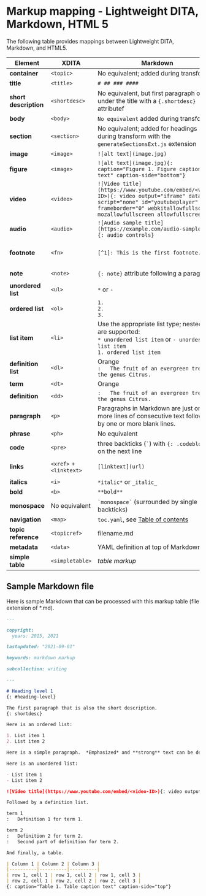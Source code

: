 # Markup mapping - Lightweight DITA, Markdown, HTML 5

The following table provides mappings between Lightweight DITA, Markdown, and HTML5.

|     Element     |   XDITA   | Markdown  |   HTML5      |
|-----------------|-----------|-----------|--------------|
| **container**    | `<topic>` | No equivalent; added during transform        | `<article>`   |
| **title**       | `<title>` | `# ## ### ####`          | `<h1>...<h6> `|
| **short description** |`<shortdesc>` | No equivalent, but first  paragraph of text under the title with a `{.shortdesc}` attributef|`<p class="shortdesc">`|
| **body**|`<body>`|`No equivalent` added during  transform |`<body>`|
| **section** | `<section>` | No equivalent; added for headings during transform with the `generateSectionsExt.js` extension | `<section id="section-headingID”>` |
| **image**  | `<image>`	|	`![alt text](image.jpg)` | `<img>` |
| **figure**  | `<image>`	|	`![alt text](image.jpg){: caption="Figure 1. Figure caption text" caption-side="bottom"}` | `<fig><img><figcaption>` |
| **video** | `<video>` | `![Video title](https://www.youtube.com/embed/<video-ID>){: video output="iframe" data-script="none" id="youtubeplayer" frameborder="0" webkitallowfullscreen mozallowfullscreen allowfullscreen}` | `<video>` |	
| **audio** | `<audio>` | `![Audio sample title](https://example.com/audio-sample.wav){: audio controls}` | `<audio>` |	
| **footnote**  | `<fn>`	|	`[^1]: This is the first footnote.`  |	`<span data-class=“fn”>	<hr id="footnotesSeparator"><ol id="footnotesList"><li id="footnote-ID”>` |
| **note** | `<note>` 	|	`{: note}` attribute following a paragraph	|	`<p class="note">This is a note paragraph.</p>`|
| **unordered list** | `<ul>` | `*` or `-`| `<ul><li></li></ul>` |
| **ordered list** | `<ol>` | `1.`  <br>  `2.`  <br> `3.` | `<ol><li></li></ol>`|
| **list item** | `<li>` | Use the appropriate list type; nested lists are supported:  <br> `* unordered list item` or `- unordered list item`  <br> `1. ordered list item` | `<li>` |
| **definition list** | `<dl>` | Orange  <br> `:   The fruit of an evergreen tree of the genus Citrus.` | `<dl>` |
| **term** | `<dt>` | Orange | `<dt>` |
| **definition** | `<dd>` | `:   The fruit of an evergreen tree of the genus Citrus.` | `<dd>` |
| **paragraph** | `<p>` | Paragraphs in Markdown are just one or more lines of consecutive text followed by one or more blank lines. | `<p>` |
| **phrase** | `<ph>`	 | No equivalent | `<span>` |
| **code** | `<pre>` | three backticks (`` ` ``) with `{: .codeblock}` on the next line | `<pre class="codeblock"><code>` |
| **links** | `<xref>` + `<linktext>`  | `[linktext](url)` | `<a href="www.cloud.ibm.com">Cloud is amazing</a>` |	
| **italics** | `<i>` | `*italic*` or `_italic_` | `<em>` | 
| **bold** | `<b>` | `**bold**` | `<strong>` |	
| **monospace** | No equivalent | `` `monospace` `` (surrounded by single backticks) | `<code>` | 	
| **navigation** |  `<map>`	|	`toc.yaml`, see [Table of contents](toc)  |	toc.json |
| **topic reference** | `<topicref>` |	filename.md	|	`<a href>`	|
| **metadata** | `<data>`	 |	YAML definition at top of Markdown file |	`<meta>` inside `<head>` |
| **simple table** | `<simpletable>` | *table markup* |  `<table>` | 

## Sample Markdown file

Here is sample Markdown that can be processed with this markup table (file extension of *.md).
 
```markdown
---

copyright:
  years: 2015, 2021

lastupdated: "2021-09-01"

keywords: markdown markup

subcollection: writing

---

# Heading level 1
{: #heading-level}

The first paragraph that is also the short description.
{: shortdesc}

Here is an ordered list:

1. List item 1
2. List item 2

Here is a simple paragraph.  *Emphasized* and **strong** text can be defined within the paragraph.  [Links](https://markdown.sample.com/) can also be defined.

Here is an unordered list:

- List item 1
- List item 2

![Video title](https://www.youtube.com/embed/<video-ID>){: video output="iframe" data-script="none" id="youtubeplayer" frameborder="0" webkitallowfullscreen mozallowfullscreen allowfullscreen}

Followed by a definition list.

term 1
:   Definition 1 for term 1.

term 2
:   Definition 2 for term 2.
:   Second part of definition for term 2.

And finally, a table.

| Column 1 | Column 2 | Column 3 |
|----------|----------|----------|
| row 1, cell 1 | row 1, cell 2 | row 1, cell 3 |
| row 2, cell 1 | row 2, cell 2 | row 2, cell 3 |
{: caption="Table 1. Table caption text" caption-side="top"}
```